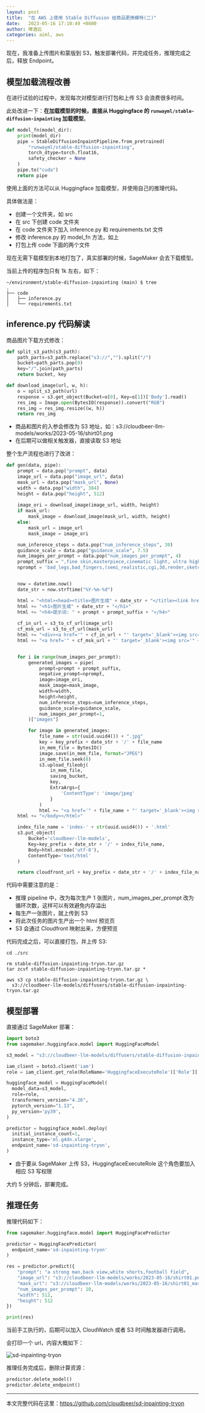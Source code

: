 ```yaml
---
layout: post
title:  "在 AWS 上使用 Stable Diffusion 给商品更换模特(二)"
date:   2023-05-16 17:10:49 +0800
author: 啤酒云
categories: aiml, aws
---
```


现在，我准备上传图片和蒙版到 S3，触发部署代码，并完成任务，推理完成之后，释放 Endpoint。

## 模型加载流程改善

在进行试验的过程中，发现每次对模型进行打包和上传 S3 会浪费很多时间。

此处改进一下：**在加载模型的时候，直接从 Huggingface 的 `runwayml/stable-diffusion-inpainting` 加载模型**。

```python
def model_fn(model_dir):
    print(model_dir)
    pipe = StableDiffusionInpaintPipeline.from_pretrained(
        "runwayml/stable-diffusion-inpainting",
        torch_dtype=torch.float16,
        safety_checker = None
    )
    pipe.to("cuda")
    return pipe
```

使用上面的方法可以从 Huggingface 加载模型，并使用自己的推理代码。

具体做法是：

- 创建一个文件夹，如 src
- 在 src 下创建 code 文件夹
- 在 code 文件夹下加入 inference.py 和 requirements.txt 文件
- 修改 inference.py 的 model_fn 方法，如上
- 打包上传 code 下面的两个文件

现在无需下载模型到本地打包了，真实部署的时候，SageMaker 会去下载模型。

当前上传的程序包只有 1k 左右，如下：

```shell
~/environment/stable-diffusion-inpainting (main) $ tree
.
├── code
│   ├── inference.py
│   └── requirements.txt
```

## inference.py 代码解读

商品图片下载方式修改：

```python
def split_s3_path(s3_path):
    path_parts=s3_path.replace("s3://","").split("/")
    bucket=path_parts.pop(0)
    key="/".join(path_parts)
    return bucket, key

def download_image(url, w, h):
    o = split_s3_path(url)
    response = s3.get_object(Bucket=o[0], Key=o[1])['Body'].read()
    res_img = Image.open(BytesIO(response)).convert("RGB")
    res_img = res_img.resize((w, h))
    return res_img
```

- 商品和图片的入参会修改为 S3 地址，如：s3://cloudbeer-llm-models/works/2023-05-16/shirt01.png
- 在后期可以做相关触发器，直接读取 S3 地址

整个生产流程也进行了改进：

```python
def gen(data, pipe):
    prompt = data.pop("prompt", data)
    image_url = data.pop("image_url", data)
    mask_url = data.pop("mask_url", None)
    width = data.pop("width", 384)
    height = data.pop("height", 512)
    
    image_ori = download_image(image_url, width, height)
    if mask_url: 
        mask_image = download_image(mask_url, width, height)
    else:
        mask_url = image_url
        mask_image = image_ori

    num_inference_steps = data.pop("num_inference_steps", 30)
    guidance_scale = data.pop("guidance_scale", 7.5)
    num_images_per_prompt = data.pop("num_images_per_prompt", 4)
    prompt_suffix = ",fine skin,masterpiece,cinematic light, ultra high res, film grain, perfect anatomy, best shadow, delicate,(photorealistic:1.4),(extremely intricate:1.2)"
    nprompt = 'bad_legs,bad_fingers,(semi_realistic,cgi,3d,render,sketch,cartoon,drawing,anime:1.4),text,cropped,out_of_frame,worst_quality,low_quality,jpeg_artifacts,ugly,duplicate,morbid,mutilated,extra_fingers,mutated_hands,poorly_drawn_hands,poorly_drawn_face,mutation,deformed,blurry,dehydrated,bad_anatomy,bad_proportions,extra_limbs,cloned_face,disfigured,gross_proportions,malformed_limbs,missing_arms,missing_legs,extra_arms,extra_legs,fused_fingers,too_many_fingers,long_neck,signature'


    now = datetime.now() 
    date_str = now.strftime("%Y-%m-%d")

    html = "<html><head><title>图片生成" + date_str + "</title><link href='../main.css' rel='stylesheet'></head><body>"
    html += "<h1>图片生成" + date_str + "</h1>"
    html += "<h4>提示词: " + prompt + prompt_suffix + "</h4>"
    
    cf_in_url = s3_to_cf_url(image_url)
    cf_msk_url = s3_to_cf_url(mask_url)
    html += "<div><a href='" + cf_in_url + "' target='_blank'><img src='" + cf_in_url + "' /></a>"
    html += "<a href='" + cf_msk_url + "' target='_blank'><img src='" + cf_msk_url + "' /></a></div>"


    for i in range(num_images_per_prompt):
        generated_images = pipe(
            prompt=prompt + prompt_suffix,
            negative_prompt=nprompt,
            image=image_ori, 
            mask_image=mask_image,
            width=width,
            height=height,
            num_inference_steps=num_inference_steps,
            guidance_scale=guidance_scale,
            num_images_per_prompt=1,
        )["images"]

        for image in generated_images:
            file_name = str(uuid.uuid4()) + ".jpg"
            key = key_prefix + date_str + '/' + file_name
            in_mem_file = BytesIO()
            image.save(in_mem_file, format="JPEG")
            in_mem_file.seek(0)
            s3.upload_fileobj(
                in_mem_file, 
                saving_bucket, 
                key,
                ExtraArgs={
                    'ContentType': 'image/jpeg'
                }
            )
            html += "<a href='" + file_name + "' target='_blank'><img src='" + file_name + "' /></a>"
    html += "</body></html>"

    index_file_name = 'index-' + str(uuid.uuid4()) + '.html'
    s3.put_object(
        Bucket='cloudbeer-llm-models',
        Key=key_prefix + date_str + '/' + index_file_name,
        Body=html.encode('utf-8'),
        ContentType='text/html'
    )

    return cloudfront_url + key_prefix + date_str + '/' + index_file_name

```

代码中需要注意的是：

- 推理 pipeline 中，改为每次生产 1 张图片，num_images_per_prompt 改为循环次数，这样可以有效避免内存溢出
- 每生产一张图片，就上传到 S3
- 将此次任务的图片生产出一个 html 预览页
- S3 会通过 Cloudfront 映射出来，方便预览

代码完成之后，可以直接打包，并上传 S3:

```shell
cd ./src

rm stable-diffusion-inpainting-tryon.tar.gz
tar zcvf stable-diffusion-inpainting-tryon.tar.gz *

aws s3 cp stable-diffusion-inpainting-tryon.tar.gz \
  s3://cloudbeer-llm-models/diffusers/stable-diffusion-inpainting-tryon.tar.gz
```

## 模型部署

直接通过 SageMaker 部署：

```python
import boto3  
from sagemaker.huggingface.model import HuggingFaceModel

s3_model = "s3://cloudbeer-llm-models/diffusers/stable-diffusion-inpainting-tryon.tar.gz"

iam_client = boto3.client('iam')
role = iam_client.get_role(RoleName='HuggingfaceExecuteRole')['Role']['Arn']

huggingface_model = HuggingFaceModel(
  model_data=s3_model,
  role=role,
  transformers_version="4.26",  
  pytorch_version="1.13",
  py_version='py39',
)

predictor = huggingface_model.deploy(
  initial_instance_count=1,
  instance_type='ml.g4dn.xlarge',
  endpoint_name='sd-inpainting-tryon',
)
```

- 由于要从 SageMaker 上传 S3，HuggingfaceExecuteRole 这个角色要加入相应 S3 写权限

大约 5 分钟后，部署完成。

## 推理任务

推理代码如下：

```python
from sagemaker.huggingface.model import HuggingFacePredictor

predictor = HuggingFacePredictor(
  endpoint_name='sd-inpainting-tryon'
)

res = predictor.predict({
    "prompt": "a strong man,back view,white shorts,football field",
    "image_url": "s3://cloudbeer-llm-models/works/2023-05-16/shirt01.png",
    "mask_url": "s3://cloudbeer-llm-models/works/2023-05-16/shirt01_mask.png",
    "num_images_per_prompt": 10,
    "width": 512,
    "height": 512
})

print(res)
```

当前手工执行的，后期可以加入 CloudWatch 或者 S3 时间触发器进行调用。

会打印一个 url，内容大概如下：

![sd-inpainting-tryon](/assets/posts/aiml/sd-inpaiting-2.jpg)

推理任务完成后，删除计算资源：

```python
predictor.delete_model()
predictor.delete_endpoint()
```

---

本文完整代码在这里：<https://github.com/cloudbeer/sd-inpainting-tryon>
